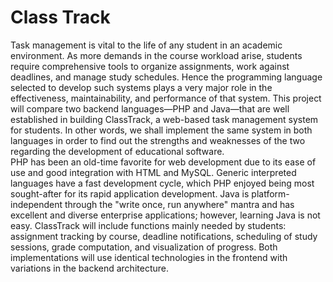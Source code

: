 # Class Track
Task management is vital to the life of any student in an academic environment. 
As more demands in the course workload arise, students require comprehensive tools 
to  organize  assignments,  work  against  deadlines,  and  manage  study  schedules. 
Hence  the  programming  language  selected  to  develop  such  systems  plays  a  very 
major role in the effectiveness, maintainability, and performance of that system. This 
project will compare two backend languages—PHP and Java—that are well 
established  in  building  ClassTrack,  a  web-based  task  management  system  for 
students. In other words, we shall implement the same system in both languages in 
order to find out the strengths and weaknesses of the two regarding the development 
of educational software.  
PHP has been an old-time favorite for web development due to its ease of use 
and good integration with HTML and MySQL. Generic interpreted languages have a 
fast  development  cycle,  which  PHP  enjoyed  being  most  sought-after  for  its  rapid 
application  development.  Java  is  platform-independent  through  the  "write  once,  run 
anywhere"  mantra  and  has  excellent  and  diverse  enterprise  applications;  however, 
learning Java is not easy. ClassTrack will include functions mainly needed by students: 
assignment tracking by course, deadline notifications, scheduling of study sessions, 
grade  computation,  and  visualization  of  progress.  Both  implementations  will  use 
identical technologies in the frontend with variations in the backend architecture.
